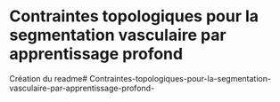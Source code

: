 # Contraintes topologiques pour la segmentation vasculaire par apprentissage profond

Création du readme# Contraintes-topologiques-pour-la-segmentation-vasculaire-par-apprentissage-profond-
